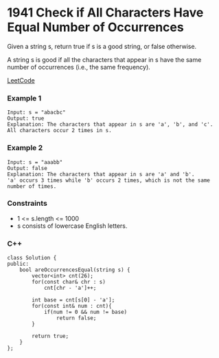 # 1941 Check if All Characters Have Equal Number of Occurrences

Given a string s, return true if s is a good string, or false otherwise.

A string s is good if all the characters that appear in s have the same number of occurrences (i.e., the same frequency).


[LeetCode](https://leetcode.cn/problems/check-if-all-characters-have-equal-number-of-occurrences/)

### Example 1

```
Input: s = "abacbc"
Output: true
Explanation: The characters that appear in s are 'a', 'b', and 'c'. All characters occur 2 times in s.
```

### Example 2

```
Input: s = "aaabb"
Output: false
Explanation: The characters that appear in s are 'a' and 'b'.
'a' occurs 3 times while 'b' occurs 2 times, which is not the same number of times.
```

### Constraints

* 1 <= s.length <= 1000
* s consists of lowercase English letters.

### C++ 

```
class Solution {
public:
    bool areOccurrencesEqual(string s) {
        vector<int> cnt(26);
        for(const char& chr : s)
            cnt[chr - 'a']++;
        
        int base = cnt[s[0] - 'a'];
        for(const int& num : cnt){
            if(num != 0 && num != base)
                return false;
        }

        return true;
    }
};
```